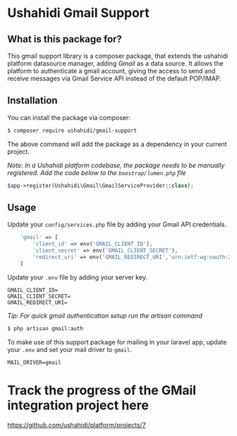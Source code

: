 Ushahidi Gmail Support
============

## What is this package for?
This gmail support library is a composer package, that extends the ushahidi platform datasource manager, adding *Gmail* as a data source. It allows the platform to authenticate a gmail account, giving the access to send and receive messages via Gmail Service API instead of the default POP/IMAP.

## Installation
You can install the package via composer:

```bash
$ composer require ushahidi/gmail-support
```

The above command will add the package as a dependency in your current project.

*Note: In a Ushahidi platform codebase, the package needs to be manually registered. Add the code below to the `boostrap/lumen.php` file*

```php
$app->register(Ushahidi\Gmail\GmailServiceProvider::class);
```

## Usage
Update your `config/services.php` file by adding your Gmail API credentials.

```php
    'gmail' => [
        'client_id' => env('GMAIL_CLIENT_ID'),
        'client_secret' => env('GMAIL_CLIENT_SECRET'),
        'redirect_uri' => env('GMAIL_REDIRECT_URI','urn:ietf:wg:oauth:2.0:oob'),
    ]
```

Update your `.env` file by adding your server key.

```env
GMAIL_CLIENT_ID=
GMAIL_CLIENT_SECRET=
GMAIL_REDIRECT_URI=
```

*Tip: For quick gmail authentication setup run the artisan command*

```bash
$ php artisan gmail:auth
```

To make use of this support package for mailing in your laravel app, update your `.env` and set your mail driver to `gmail`.

```env
MAIL_DRIVER=gmail
```

# Track the progress of the GMail integration project here
https://github.com/ushahidi/platform/projects/7

 










